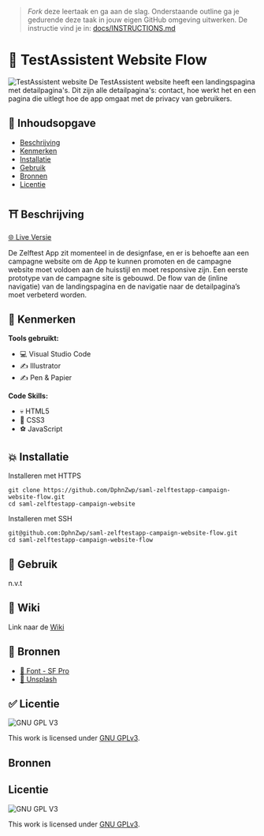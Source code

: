 > _Fork_ deze leertaak en ga aan de slag. Onderstaande outline ga je gedurende deze taak in jouw eigen GitHub omgeving uitwerken. De instructie vind je in: [docs/INSTRUCTIONS.md](docs/INSTRUCTIONS.md)

# 🧪 TestAssistent Website Flow
![TestAssistent website](https://user-images.githubusercontent.com/69635977/147148550-84570600-3a0a-4766-a862-5697892bacf6.png)
De TestAssistent website heeft een landingspagina met detailpagina's. Dit zijn alle detailpagina's: contact, hoe werkt het en een
pagina die uitlegt hoe de app omgaat met de privacy van gebruikers.

## 📙 Inhoudsopgave

- [Beschrijving](#beschrijving)
- [Kenmerken](#kenmerken)
- [Installatie](#installatie)
- [Gebruik](#gebruik)
- [Bronnen](#bronnen)
- [Licentie](#licentie)

## ⛩️ Beschrijving

[🌐 Live Versie](https://daphnetestassistent.student.fdnd.nl/)

De Zelftest App zit momenteel in de designfase, en er is behoefte aan een campagne website
om de App te kunnen promoten en de campagne website moet voldoen aan de huisstijl en
moet responsive zijn. Een eerste prototype van de campagne site is gebouwd. De flow van 
de (inline navigatie) van de landingspagina en de navigatie naar de detailpagina’s moet 
verbeterd worden.


## 🐸 Kenmerken

**Tools gebruikt:**

- 💻 Visual Studio Code
- ✍️ Illustrator
- ✍️ Pen & Papier

**Code Skills:**

- 💀 HTML5
- 🧍 CSS3
- ⚽ JavaScript

## 💥 Installatie

Installeren met HTTPS

```
git clone https://github.com/DphnZwp/saml-zelftestapp-campaign-website-flow.git
cd saml-zelftestapp-campaign-website
```

Installeren met SSH

```
git@github.com:DphnZwp/saml-zelftestapp-campaign-website-flow.git
cd saml-zelftestapp-campaign-website-flow

```

## 🚊 Gebruik

n.v.t

## 📕 Wiki

Link naar de [Wiki](https://github.com/DphnZwp/saml-zelftestapp-campaign-website-flow/wiki)

## 🥇 Bronnen

- [🍎 Font - SF Pro](https://developer.apple.com/fonts/)
- [🌊 Unsplash](https://unsplash.com/)

## ✅ Licentie

![GNU GPL V3](https://www.gnu.org/graphics/gplv3-127x51.png)

This work is licensed under [GNU GPLv3](./LICENSE).

## Bronnen

## Licentie

![GNU GPL V3](https://www.gnu.org/graphics/gplv3-127x51.png)

This work is licensed under [GNU GPLv3](./LICENSE).
